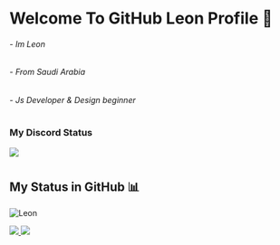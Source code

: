 # Welcome To GitHub Leon Profile 👋

###### - Im Leon
###### - From Saudi Arabia
###### - Js Developer & Design beginner
#
### My Discord Status
![](https://discord.c99.nl/widget/theme-2/713207310121435187.png)
#
## My Status in GitHub 📊
![Leon](https://github-readme-stats.vercel.app/api?username=iLeon1&show_icons=true&theme=radical)

<a href="https://github.com/FnrDev?tab=followers">
  <img src="https://img.shields.io/github/followers/FnrDev">
</a>
<a href="https://github.com/FnrDev">
   <img src="https://komarev.com/ghpvc/?username=FnrDev">
</a>
